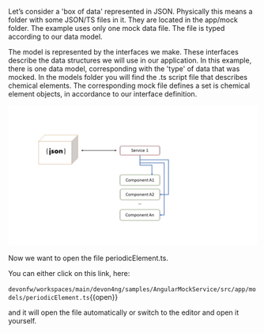 

Let’s consider a &#39;box of data&#39; represented in JSON. Physically this means a folder with some JSON/TS files in it. They are located in the app/mock folder. The example uses only one mock data file. The file is typed according to our data model.

The model is represented by the interfaces we make. These interfaces describe the data structures we will use in our application. In this example, there is one data model, corresponding with the &#39;type&#39; of data that was mocked. In the models folder you will find the .ts script file that describes chemical elements. The corresponding mock file defines a set is chemical element objects, in accordance to our interface definition.

![data-box.jpg](./assets/data-box.jpg)



Now we want to open the file periodicElement.ts. 

You can either click on this link, here: 

`devonfw/workspaces/main/devon4ng/samples/AngularMockService/src/app/models/periodicElement.ts`{{open}}

and it will open the file automatically or switch to the editor and open it yourself. 